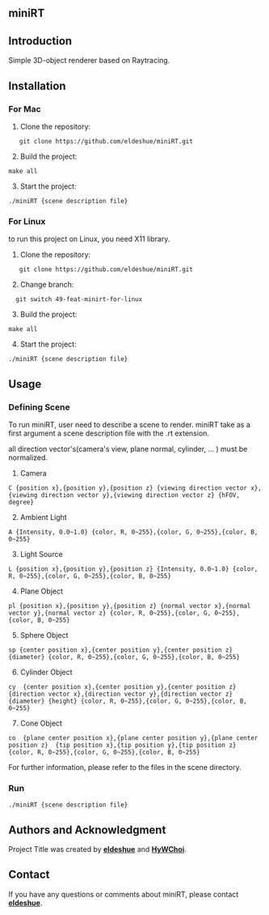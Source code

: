 ## **miniRT**

## **Introduction**

Simple 3D-object renderer based on Raytracing.

## **Installation**

### **For Mac**
1. Clone the repository:
```
   git clone https://github.com/eldeshue/miniRT.git
```
2. Build the project:
```
make all
```
3. Start the project:
```
./miniRT {scene description file}
```

### **For Linux**
to run this project on Linux, you need X11 library.
1. Clone the repository:
```
   git clone https://github.com/eldeshue/miniRT.git
```
2. Change branch:
```
  git switch 49-feat-minirt-for-linux
```
3. Build the project:
```
make all
```
4. Start the project:
```
./miniRT {scene description file}
```


## **Usage**

### **Defining Scene**
To run miniRT, user need to describe a scene to render. miniRT take as a first argument a scene description file with the .rt extension. 

all direction vector's(camera's view, plane normal, cylinder, ... ) must be normalized.

1. Camera
```
C {position x},{position y},{position z} {viewing direction vector x},{viewing direction vector y},{viewing direction vector z} {hFOV, degree}
```

2. Ambient Light
```
A {Intensity, 0.0~1.0} {color, R, 0~255},{color, G, 0~255},{color, B, 0~255}
```

3. Light Source
```
L {position x},{position y},{position z} {Intensity, 0.0~1.0} {color, R, 0~255},{color, G, 0~255},{color, B, 0~255}
```

4. Plane Object
```
pl {position x},{position y},{position z} {normal vector x},{normal vector y},{normal vector z} {color, R, 0~255},{color, G, 0~255},{color, B, 0~255}
```

5. Sphere Object
```
sp {center position x},{center position y},{center position z} {diameter} {color, R, 0~255},{color, G, 0~255},{color, B, 0~255}
```

6. Cylinder Object
```
cy  {center position x},{center position y},{center position z} {direction vector x},{direction vector y},{direction vector z} {diameter} {height} {color, R, 0~255},{color, G, 0~255},{color, B, 0~255}
```

7. Cone Object
```
co  {plane center position x},{plane center position y},{plane center position z}  {tip position x},{tip position y},{tip position z} {color, R, 0~255},{color, G, 0~255},{color, B, 0~255}
```

For further information, please refer to the files in the scene directory.

### **Run**
```
./miniRT {scene description file}
```

## **Authors and Acknowledgment**

Project Title was created by **[eldeshue](https://github.com/eldeshue)** and **[HyWChoi](https://github.com/HyWChoi)**.

## **Contact**

If you have any questions or comments about miniRT, please contact **[eldeshue](eldeshue@naver.com)**.
